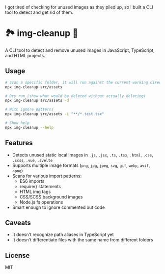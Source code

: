 I got tired of checking for unused images as they piled up, so I built a CLI tool to detect and get rid of them.

# 🏞️ img-cleanup 🧹

A CLI tool to detect and remove unused images in JavaScript, TypeScript, and HTML projects.

## Usage

```bash
# Scan a specific folder, it will run against the current working directory
npx img-cleanup src/assets

# Dry run (show what would be deleted without actually deleting)
npx img-cleanup src/assets -d

# With ignore patterns
npx img-cleanup src/assets -i "**/*.test.tsx"

# Show help
npx img-cleanup --help
```

## Features

- Detects unused static local images in `.js`, `.jsx`, `.ts`, `.tsx`, `.html`, `.css`, `.scss`, `.vue`, `.svelte`
- Supports multiple image formats (`png`, `jpg`, `jpeg`, `svg`, `gif`, `webp`, `avif`, `apng`)
- Scans for various import patterns:
  - ES6 imports
  - require() statements
  - HTML img tags
  - CSS/SCSS background images
  - Node.js fs operations
- Smart enough to ignore commented out code

## Caveats

- It doesn't recognize path aliases in TypeScript yet
- It doesn't differentiate files with the same name from different folders

## License

MIT
